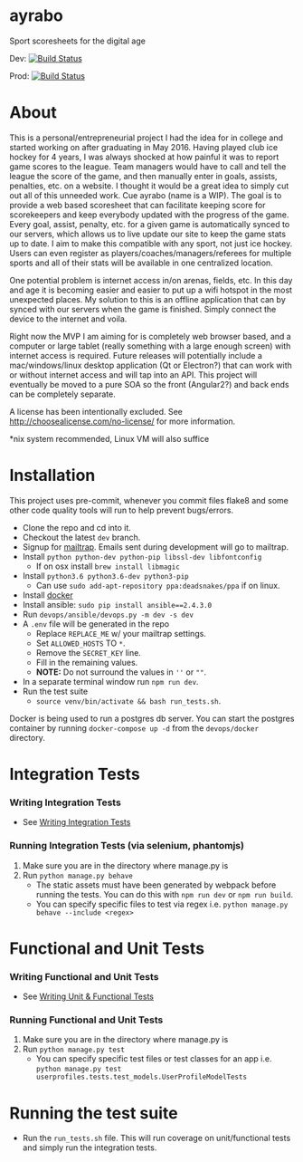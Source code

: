 # ayrabo
Sport scoresheets for the digital age

Dev: [![Build Status](https://travis-ci.org/hmgoalie35/ayrabo.svg?branch=dev)](https://travis-ci.org/hmgoalie35/ayrabo)

Prod: [![Build Status](https://travis-ci.org/hmgoalie35/ayrabo.svg?branch=master)](https://travis-ci.org/hmgoalie35/ayrabo)

# About
This is a personal/entrepreneurial project I had the idea for in college and started working on after graduating in May 2016. Having played club ice hockey for 4 years, I was always shocked at how painful it was to report game scores to the league. Team managers would have to call and tell the league the score of the game, and then manually enter in goals, assists, penalties, etc. on a website. I thought it would be a great idea to simply cut out all of this unneeded work. Cue ayrabo (name is a WIP). The goal is to provide a web based scoresheet that can facilitate keeping score for scorekeepers and keep everybody updated with the progress of the game. Every goal, assist, penalty, etc. for a given game is automatically synced to our servers, which allows us to live update our site to keep the game stats up to date. I aim to make this compatible with any sport, not just ice hockey. Users can even register as players/coaches/managers/referees for multiple sports and all of their stats will be available in one centralized location.

One potential problem is internet access in/on arenas, fields, etc. In this day and age it is becoming easier and easier to put up a wifi hotspot in the most unexpected places. My solution to this is an offline application that can by synced with our servers when the game is finished. Simply connect the device to the internet and voila. 

Right now the MVP I am aiming for is completely web browser based, and a computer or large tablet (really something with a large enough screen) with internet access is required. Future releases will potentially include a mac/windows/linux desktop application (Qt or Electron?) that can work with or without internet access and will tap into an API. This project will eventually be moved to a pure SOA so the front (Angular2?) and back ends can be completely separate.

A license has been intentionally excluded. See http://choosealicense.com/no-license/ for more information.

*nix system recommended, Linux VM will also suffice

# Installation

This project uses pre-commit, whenever you commit files flake8 and some other code quality tools will run to help prevent bugs/errors.

* Clone the repo and cd into it.
* Checkout the latest `dev` branch.
* Signup for [mailtrap](https://mailtrap.io/). Emails sent during development will go to mailtrap.
* Install `python python-dev python-pip libssl-dev libfontconfig`
    * If on osx install `brew install libmagic`
* Install `python3.6 python3.6-dev python3-pip`
    * Can use `sudo add-apt-repository ppa:deadsnakes/ppa` if on linux.
* Install [docker](https://docs.docker.com/engine/installation/)
* Install ansible: `sudo pip install ansible==2.4.3.0`
* Run `devops/ansible/devops.py -m dev -s dev`
* A `.env` file will be generated in the repo
    * Replace `REPLACE_ME` w/ your mailtrap settings.
    * Set `ALLOWED_HOSTS` TO `*`.
    * Remove the `SECRET_KEY` line.
    * Fill in the remaining values.
    * **NOTE:** Do not surround the values in `''` or `""`.
* In a separate terminal window run `npm run dev`.
* Run the test suite
    * `source venv/bin/activate && bash run_tests.sh`.

Docker is being used to run a postgres db server. You can start the postgres container by running `docker-compose up -d` from the `devops/docker` directory.

# Integration Tests

### Writing Integration Tests
  * See [Writing Integration Tests](https://github.com/hmgoalie35/ayrabo/wiki/Writing-Integration-Tests)

### Running Integration Tests (via selenium, phantomjs)
1. Make sure you are in the directory where manage.py is
2. Run `python manage.py behave`
    * The static assets must have been generated by webpack before running the tests. You can do this with `npm run dev` or `npm run build`.
    * You can specify specific files to test via regex i.e. `python manage.py behave --include <regex>`

# Functional and Unit Tests

### Writing Functional and Unit Tests
  * See [Writing Unit & Functional Tests](https://github.com/hmgoalie35/ayrabo/wiki/Writing-Unit-&-Functional-Tests)

### Running Functional and Unit Tests
1. Make sure you are in the directory where manage.py is
2. Run `python manage.py test`
    * You can specify specific test files or test classes for an app i.e. `python manage.py test userprofiles.tests.test_models.UserProfileModelTests`

# Running the test suite
* Run the `run_tests.sh` file. This will run coverage on unit/functional tests and simply run the integration tests.

